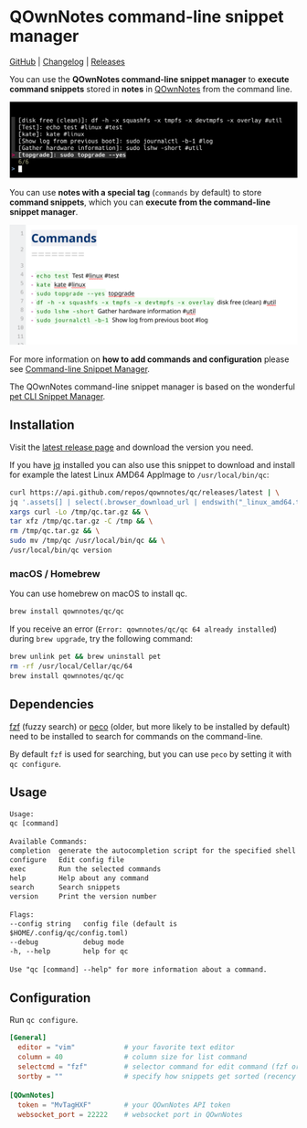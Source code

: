 # QOwnNotes command-line snippet manager

[GitHub](https://github.com/qownnotes/qc) |
[Changelog](https://github.com/qownnotes/qc/blob/main/CHANGELOG.md) |
[Releases](https://github.com/qownnotes/qc/releases)

You can use the **QOwnNotes command-line snippet manager** to **execute command snippets** stored
in **notes** in [QOwnNotes](https://www.qownnotes.org/) from the command line.

![qc](qc.png)

You can use **notes with a special tag** (`commands` by default) to store **command snippets**, which you can
**execute from the command-line snippet manager**.

![commands](commands.png)

For more information on **how to add commands and configuration** please see
[Command-line Snippet Manager](https://www.qownnotes.org/getting-started/command-line-snippet-manager.html).

The QOwnNotes command-line snippet manager is based on the wonderful
[pet CLI Snippet Manager](https://github.com/knqyf263/pet).

## Installation

Visit the [latest release page](https://github.com/qownnotes/qc/releases/latest)
and download the version you need.

If you have [jq](https://stedolan.github.io/jq) installed you can also use this snippet
to download and install for example the latest Linux AMD64 AppImage to `/usr/local/bin/qc`:

```bash
curl https://api.github.com/repos/qownnotes/qc/releases/latest | \
jq '.assets[] | select(.browser_download_url | endswith("_linux_amd64.tar.gz")) | .browser_download_url' | \
xargs curl -Lo /tmp/qc.tar.gz && \
tar xfz /tmp/qc.tar.gz -C /tmp && \
rm /tmp/qc.tar.gz && \
sudo mv /tmp/qc /usr/local/bin/qc && \
/usr/local/bin/qc version
```

### macOS / Homebrew

You can use homebrew on macOS to install qc.

```bash
brew install qownnotes/qc/qc
```

If you receive an error (`Error: qownnotes/qc/qc 64 already installed`) during `brew upgrade`,
try the following command:

```bash
brew unlink pet && brew uninstall pet
rm -rf /usr/local/Cellar/qc/64
brew install qownnotes/qc/qc
```

## Dependencies

[fzf](https://github.com/junegunn/fzf) (fuzzy search) or [peco](https://github.com/peco/peco)
(older, but more likely to be installed by default) need to be installed to search
for commands on the command-line.

By default `fzf` is used for searching, but you can use `peco` by setting it with `qc configure`.

## Usage

```
Usage:
qc [command]

Available Commands:
completion  generate the autocompletion script for the specified shell
configure   Edit config file
exec        Run the selected commands
help        Help about any command
search      Search snippets
version     Print the version number

Flags:
--config string   config file (default is $HOME/.config/qc/config.toml)
--debug           debug mode
-h, --help        help for qc

Use "qc [command] --help" for more information about a command.
```

## Configuration

Run `qc configure`.

```toml
[General]
  editor = "vim"            # your favorite text editor
  column = 40               # column size for list command
  selectcmd = "fzf"         # selector command for edit command (fzf or peco)
  sortby = ""               # specify how snippets get sorted (recency (default), -recency, description, -description, command, -command, output, -output)

[QOwnNotes]
  token = "MvTagHXF"        # your QOwnNotes API token
  websocket_port = 22222    # websocket port in QOwnNotes
```
